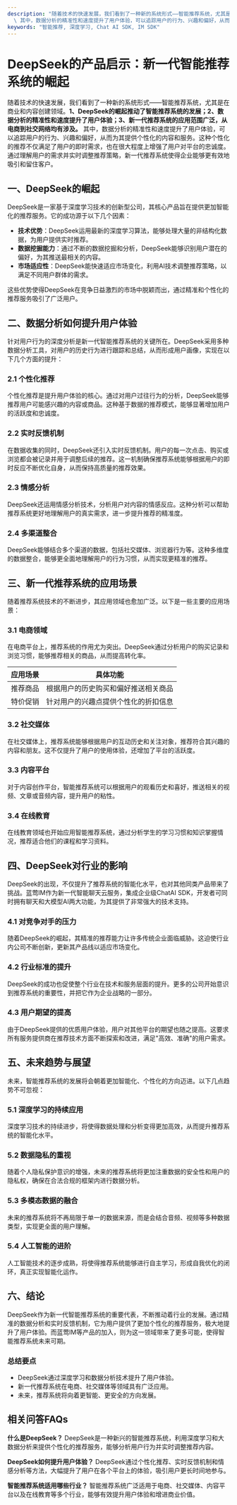 ```yaml
---
description: "随着技术的快速发展，我们看到了一种新的系统形式——智能推荐系统，尤其是在商业和内容创建领域。**1、DeepSeek的崛起推动了智能推荐系统的发展；2、数据分析的精准性和速度提升了用户体验；3、新一代推荐系统的应用范围广泛，从电商到社交网络均有涉及。**\
  \ 其中，数据分析的精准性和速度提升了用户体验，可以追踪用户的行为、兴趣和偏好，从而为其提供个性化的内容和服务。这种个性化的推荐不仅满足了用户的即时需求，也在很大程度上增强了用户对平台的忠诚度。通过理解用户的需求并实时调整推荐策略，新一代推荐系统使得企业能够更有效地吸引和留住客户。"
keywords: "智能推荐, 深度学习, Chat AI SDK, IM SDK"
---
```

# DeepSeek的产品启示：新一代智能推荐系统的崛起

随着技术的快速发展，我们看到了一种新的系统形式——智能推荐系统，尤其是在商业和内容创建领域。**1、DeepSeek的崛起推动了智能推荐系统的发展；2、数据分析的精准性和速度提升了用户体验；3、新一代推荐系统的应用范围广泛，从电商到社交网络均有涉及。** 其中，数据分析的精准性和速度提升了用户体验，可以追踪用户的行为、兴趣和偏好，从而为其提供个性化的内容和服务。这种个性化的推荐不仅满足了用户的即时需求，也在很大程度上增强了用户对平台的忠诚度。通过理解用户的需求并实时调整推荐策略，新一代推荐系统使得企业能够更有效地吸引和留住客户。

## **一、DeepSeek的崛起**

DeepSeek是一家基于深度学习技术的创新型公司，其核心产品旨在提供更加智能化的推荐服务。它的成功源于以下几个因素：

- **技术优势**：DeepSeek运用最新的深度学习算法，能够处理大量的非结构化数据，为用户提供实时推荐。
- **数据挖掘能力**：通过不断的数据挖掘和分析，DeepSeek能够识别用户潜在的偏好，为其推送最相关的内容。
- **市场适应性**：DeepSeek能快速适应市场变化，利用AI技术调整推荐策略，以满足不同用户群体的需求。

这些优势使得DeepSeek在竞争日益激烈的市场中脱颖而出，通过精准和个性化的推荐服务吸引了广泛用户。

## **二、数据分析如何提升用户体验**

针对用户行为的深度分析是新一代智能推荐系统的关键所在。DeepSeek采用多种数据分析工具，对用户的历史行为进行跟踪和总结，从而形成用户画像，实现在以下几个方面的提升：

### **2.1 个性化推荐**

个性化推荐是提升用户体验的核心。通过对用户过往行为的分析，DeepSeek能够推荐用户可能感兴趣的内容或商品。这种基于数据的推荐模式，能够显著增加用户的活跃度和忠诚度。

### **2.2 实时反馈机制**

在数据收集的同时，DeepSeek还引入实时反馈机制。用户的每一次点击、购买或浏览都会被记录并用于调整后续的推荐。这一机制确保推荐系统能够根据用户的即时反应不断优化自身，从而保持高质量的推荐效果。

### **2.3 情感分析**

DeepSeek还运用情感分析技术，分析用户对内容的情感反应。这种分析可以帮助推荐系统更好地理解用户的真实需求，进一步提升推荐的精准度。

### **2.4 多渠道整合**

DeepSeek能够结合多个渠道的数据，包括社交媒体、浏览器行为等。这种多维度的数据整合，能够更全面地理解用户的行为习惯，从而实现更精准的推荐。

## **三、新一代推荐系统的应用场景**

随着推荐系统技术的不断进步，其应用领域也愈加广泛。以下是一些主要的应用场景：

### **3.1 电商领域**

在电商平台上，推荐系统的作用尤为突出。DeepSeek通过分析用户的购买记录和浏览习惯，能够推荐相关的商品，从而提高转化率。

| 应用场景 | 具体功能 |
|----------|----------|
| 推荐商品 | 根据用户的历史购买和偏好推送相关商品 |
| 特价促销 | 针对用户的兴趣点提供个性化的折扣信息 |

### **3.2 社交媒体**

在社交媒体上，推荐系统能够根据用户的互动历史和关注对象，推荐符合其兴趣的内容和朋友。这不仅提升了用户的使用体验，还增加了平台的活跃度。

### **3.3 内容平台**

对于内容创作平台，智能推荐系统可以根据用户的观看历史和喜好，推送相关的视频、文章或音频内容，提升用户的粘性。

### **3.4 在线教育**

在线教育领域也开始应用智能推荐系统，通过分析学生的学习习惯和知识掌握情况，推荐适合他们的课程和学习资料。

## **四、DeepSeek对行业的影响**

DeepSeek的出现，不仅提升了推荐系统的智能化水平，也对其他同类产品带来了挑战。蓝莺IM作为新一代智能聊天云服务，集成企业级ChatAI SDK，开发者可同时拥有聊天和大模型AI两大功能，为其提供了非常强大的技术支持。

### **4.1 对竞争对手的压力**

随着DeepSeek的崛起，其精准的推荐能力让许多传统企业面临威胁。这迫使行业内公司不断创新，更新其产品线以适应市场变化。

### **4.2 行业标准的提升**

DeepSeek的成功也促使整个行业在技术和服务层面的提升。更多的公司开始意识到推荐系统的重要性，并把它作为企业战略的一部分。

### **4.3 用户期望的提高**

由于DeepSeek提供的优质用户体验，用户对其他平台的期望也随之提高。这要求所有服务提供商在推荐技术方面不断探索和改进，满足"高效、准确"的用户需求。

## **五、未来趋势与展望**

未来，智能推荐系统的发展将会朝着更加智能化、个性化的方向迈进。以下几点趋势不可忽视：

### **5.1 深度学习的持续应用**

深度学习技术的持续进步，将使得数据处理和分析变得更加高效，从而提升推荐系统的智能化水平。

### **5.2 数据隐私的重视**

随着个人隐私保护意识的增强，未来的推荐系统将更加注重数据的安全性和用户的隐私权，确保在合法合规的框架内进行数据分析。

### **5.3 多模态数据的融合**

未来的推荐系统将不再局限于单一的数据来源，而是会结合音频、视频等多种数据类型，实现更全面的用户理解。

### **5.4 人工智能的进阶**

人工智能技术的逐步成熟，将使得推荐系统能够进行自主学习，形成自我优化的闭环，真正实现智能化运作。

## **六、结论**

DeepSeek作为新一代智能推荐系统的重要代表，不断推动着行业的发展。通过精准的数据分析和实时反馈机制，它为用户提供了更加个性化的推荐服务，极大地提升了用户体验。而蓝莺IM等产品的加入，则为这一领域带来了更多可能，使得智能推荐系统未来可期。

### 总结要点
- DeepSeek通过深度学习和数据分析技术提升了用户体验。
- 新一代推荐系统在电商、社交媒体等领域具有广泛应用。
- 未来，推荐系统将向着更智能、更安全的方向发展。

## **相关问答FAQs**

**什么是DeepSeek？**
DeepSeek是一种新兴的智能推荐系统，利用深度学习和大数据分析来提供个性化的推荐服务，能够分析用户行为并实时调整推荐内容。

**DeepSeek如何提升用户体验？**
DeepSeek通过个性化推荐、实时反馈机制和情感分析等方法，大幅提升了用户在各个平台上的体验，吸引用户更长时间地参与。

**智能推荐系统适用哪些行业？**
智能推荐系统广泛适用于电商、社交媒体、内容平台以及在线教育等多个行业，能够有效提升用户体验和增进商业价值。
